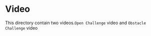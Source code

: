 Video
====

<p>This directory contain two videos.<code>Open Challenge</code> video and <code>Obstacle Challenge</code> video</p>
